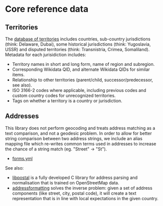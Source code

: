 # Core reference data

## Territories

The [database of territories](https://github.com/opensanctions/rigour/tree/main/resources/territories) includes countries, sub-country jurisdictions (think: Delaware, Dubai), some historical jurisdictions (think: Yugoslavia, USSR) and disputed territories (think: Transnistria, Crimea, Somaliland). Metadata for each jurisidiction includes:

* Territory names in short and long form, name of region and subregion.
* Corresponding Wikidata QID, and alternate Wikidata QIDs for similar items.
* Relationship to other territories (parent/child, successor/predecessor, see also).
* ISO 3166-2 codes where applicable, including previous codes and custom country codes for unrecognized territories.
* Tags on whether a territory is a country or jurisdiction.

## Addresses

This library does not perform geocoding and treats address matching as a text comparison, and not a geodesic problem. In order to allow for better string comparison between two address strings, we include an alias mapping file which re-writes common terms used in addresses to increase the chance of a string match (eg. "Street" -> "St"). 

* [forms.yml](https://github.com/opensanctions/rigour/blob/main/resources/addresses/forms.yml)

See also: 
* [libpostal](https://github.com/openvenues/libpostal) is a fully developed C library for address parsing and normalisation that is trained on OpenStreetMap data.
* [addressformatting](https://github.com/OpenCageData/address-formatting) solves the inverse problem: given a set of address components (like street, city, postal code), it will create a text representation that is in line with local expectations in the given country.